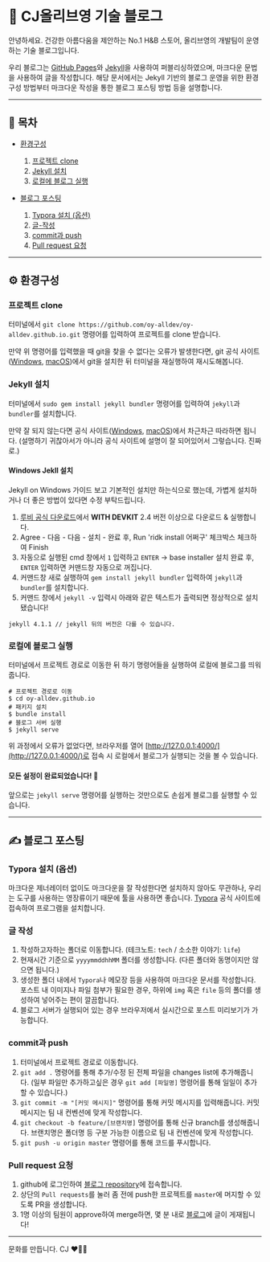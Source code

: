 # 💚 CJ올리브영 기술 블로그

안녕하세요.
건강한 아름다움을 제안하는 No.1 H&B 스토어, 올리브영의 개발팀이 운영하는 기술 블로그입니다.

우리 블로그는 [GitHub Pages](https://pages.github.com/)와 [Jekyll](https://jekyllrb.com/)을 사용하여 퍼블리싱하였으며, 마크다운 문법을 사용하여 글을 작성합니다.
해당 문서에서는 Jekyll 기반의 블로그 운영을 위한 환경구성 방법부터 마크다운 작성을 통한 블로그 포스팅 방법 등을 설명합니다.

----
## 📖 목차
- [환경구성](#️-환경구성)
  1. [프로젝트 clone](#프로젝트-clone)
  1. [Jekyll 설치](#jekyll-설치)
  1. [로컬에 블로그 실행](#로컬에-블로그-실행)

- [블로그 포스팅](#️-블로그-포스팅)
  1. [Typora 설치 (옵션)](#typora-설치-옵션)
  1. [글-작성](#글-작성)
  1. [commit과 push](#commit과-push)
  1. [Pull request 요청](#Pull-request-요청)
  
----
  
## ⚙️ 환경구성
### 프로젝트 clone
터미널에서 `git clone https://github.com/oy-alldev/oy-alldev.github.io.git` 명령어를 입력하여 프로젝트를 clone 받습니다.

만약 위 명령어를 입력했을 때 git을 찾을 수 없다는 오류가 발생한다면, git 공식 사이트([Windows](https://git-scm.com/download/win), [macOS](https://git-scm.com/download/mac))에서 git을 설치한 뒤 터미널을 재실행하여 재시도해봅니다.

### Jekyll 설치
터미널에서 `sudo gem install jekyll bundler` 명령어를 입력하여 `jekyll`과 `bundler`를 설치합니다.

만약 잘 되지 않는다면 공식 사이트([Windows](https://jekyllrb.com/docs/installation/windows/), [macOS](https://jekyllrb.com/docs/installation/macos/))에서 차근차근 따라하면 됩니다.
(설명하기 귀찮아서가 아니라 공식 사이트에 설명이 잘 되어있어서 그렇습니다. 진짜로.)

#### Windows Jekll 설치 
Jekyll on Windows 가이드 보고 기본적인 설치만 하는식으로 했는데, 가볍게 설치하거나 더 좋은 방법이 있다면 수정 부탁드립니다.
1. [루비 공식 다운로드](https://rubyinstaller.org/downloads/)에서 **WITH DEVKIT** 2.4 버전 이상으로 다운로드 & 실행합니다.
2. Agree - 다음 - 다음 - 설치 - 완료 후, Run 'ridk install 어쩌구' 체크박스 체크하여 Finish
3. 자동으로 실행된 cmd 창에서 `1` 입력하고 `ENTER` → base installer 설치 완료 후, `ENTER` 입력하면 커맨드창 자동으로 꺼집니다.
4. 커맨드창 새로 실행하여 `gem install jekyll bundler` 입력하여 `jekyll`과 `bundler`를 설치합니다.
5. 커맨드 창에서 `jekyll -v` 입력시 아래와 같은 텍스트가 출력되면 정상적으로 설치 됐습니다!
```shell
jekyll 4.1.1 // jekyll 뒤의 버전은 다를 수 있습니다.
```

### 로컬에 블로그 실행
터미널에서 프로젝트 경로로 이동한 뒤 하기 명령어들을 실행하여 로컬에 블로그를 띄워줍니다.
```shell
# 프로젝트 경로로 이동
$ cd oy-alldev.github.io
# 패키지 설치
$ bundle install
# 블로그 서버 실행
$ jekyll serve
```
위 과정에서 오류가 없었다면, 브라우저를 열어 [http://127.0.0.1:4000/](http://127.0.0.1:4000/)로 접속 시 로컬에서 블로그가 실행되는 것을 볼 수 있습니다.

#### 모든 설정이 완료되었습니다! 🎉
앞으로는 `jekyll serve` 명령어를 실행하는 것만으로도 손쉽게 블로그를 실행할 수 있습니다.

----

## ✍️ 블로그 포스팅

### Typora 설치 (옵션)
마크다운 제너레이터 없이도 마크다운을 잘 작성한다면 설치하지 않아도 무관하나, 우리는 도구를 사용하는 영장류이기 때문에 툴을 사용하면 좋습니다.
[Typora](https://typora.io/) 공식 사이트에 접속하여 프로그램을 설치합니다.

### 글 작성
1. 작성하고자하는 폴더로 이동합니다. (테크노트: `tech` / 소소한 이야기: `life`)
1. 현재시간 기준으로 `yyyymmddhhMM` 폴더를 생성합니다. (다른 폴더와 동명이지만 않으면 됩니다.)
1. 생성한 폴더 내에서 `Typora`나 메모장 등을 사용하여 마크다운 문서를 작성합니다. 포스트 내 이미지나 파일 첨부가 필요한 경우, 하위에 `img` 혹은 `file` 등의 폴더를 생성하여 넣어주는 편이 깔끔합니다.
1. 블로그 서버가 실행되어 있는 경우 브라우저에서 실시간으로 포스트 미리보기가 가능합니다.

### commit과 push
1. 터미널에서 프로젝트 경로로 이동합니다.
1. `git add .` 명령어를 통해 추가/수정 된 전체 파일을 changes list에 추가해줍니다. (일부 파일만 추가하고싶은 경우 `git add [파일명]` 명령어를 통해 일일이 추가할 수 있습니다.)
1. `git commit -m "[커밋 메시지]"` 명령어를 통해 커밋 메시지를 입력해줍니다. 커밋 메시지는 팀 내 컨벤션에 맞게 작성합니다.
1. `git checkout -b feature/[브랜치명]` 명령어를 통해 신규 branch를 생성해줍니다. 브랜치명은 폴더명 등 구분 가능한 이름으로 팀 내 컨벤션에 맞게 작성합니다.
1. `git push -u origin master` 명령어를 통해 코드를 푸시합니다.

### Pull request 요청
1. github에 로그인하여 [블로그 repository](https://github.com/oy-alldev)에 접속합니다.
1. 상단의 `Pull requests`를 눌러 좀 전에 push한 프로젝트를 `master`에 머지할 수 있도록 PR을 생성합니다.
1. 1명 이상의 팀원이 approve하여 merge하면, 몇 분 내로 [블로그](http://oy-alldev.github.io)에 글이 게재됩니다!

---- 
문화를 만듭니다. CJ ❤️💛💙
